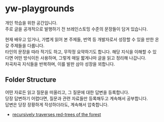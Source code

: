 # yw-playgrounds

개인 학습을 위한 공간입니다.<br>
주로 글을 공개적으로 발행하기 전 브레인스토밍 수준의 문장들이 담겨 있습니다.<br>

현재 배우고 있거나, 가볍게 읽어 본 주제들, 번역 등 개발자로서 성장할 수 있을 만한 온갖 주제들을 다룹니다.</br>
타인의 문장을 따라 적기도 하고, 무작정 요약하기도 합니다. 해당 지식을 이해할 수 있다면 어떤 방식이든 사용하며, 그렇게 매일 짧게나마 글을 읽고 정리해 나갑니다.<br>
차곡차곡 지식들을 반복하며, 이를 발판 삼아 성장을 꾀합니다.

## Folder Structure

어떤 자료든 읽고 질문을 떠올리고, 그 질문에 대한 답변을 등록합니다.<br>
당장 답변하기 어렵다면, 질문과 관련 자료들만 등록해두고 계속해서 공부합니다.<br>
답변은 당장 장황하게 작성하더라도, 계속해서 압축합니다.

- [recursively traverses red-trees of the forest](./_red-trees/README.md)
